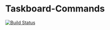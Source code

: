 # Taskboard-Commands

[![Build Status](https://travis-ci.org/scottrangerio/Taskboard-Commands.svg?branch=master)](https://travis-ci.org/scottrangerio/Taskboard-Commands)